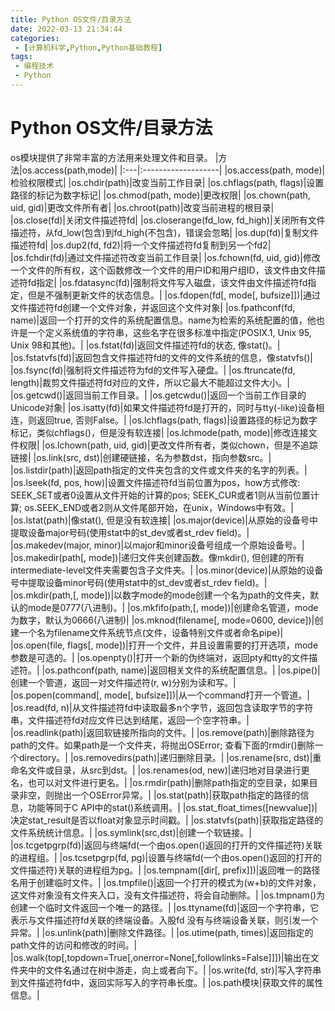 ```yaml
---
title: Python OS文件/目录方法
date: 2022-03-13 21:34:44
categories:
 - [计算机科学,Python,Python基础教程]
tags: 
 - 编程技术
 - Python
---
```


# Python OS文件/目录方法
os模块提供了非常丰富的方法用来处理文件和目录。
|方法|os.access(path,mode)|
|:---|:-------------------|
|os.access(path, mode)|检验权限模式|
|os.chdir(path)|改变当前工作目录|
|os.chflags(path, flags)|设置路径的标记为数字标记|
|os.chmod(path, mode)|更改权限|
|os.chown(path, uid, gid)|更改文件所有者|
|os.chroot(path)|改变当前进程的根目录|
|os.close(fd)|关闭文件描述符fd|
|os.closerange(fd_low, fd_high)|关闭所有文件描述符，从fd_low(包含)到fd_high(不包含)，错误会忽略|
|os.dup(fd)|复制文件描述符fd|
|os.dup2(fd, fd2)|将一个文件描述符fd复制到另一个fd2|
|os.fchdir(fd)|通过文件描述符改变当前工作目录|
|os.fchown(fd, uid, gid)|修改一个文件的所有权，这个函数修改一个文件的用户ID和用户组ID，该文件由文件描述符fd指定|
|os.fdatasync(fd)|强制将文件写入磁盘，该文件由文件描述符fd指定，但是不强制更新文件的状态信息。|
|os.fdopen(fd[, mode[, bufsize]])|通过文件描述符fd创建一个文件对象，并返回这个文件对象|
|os.fpathconf(fd, name)|返回一个打开的文件的系统配置信息。name为检索的系统配置的值，他也许是一个定义系统值的字符串，这些名字在很多标准中指定(POSIX.1, Unix 95, Unix 98和其他)。|
|os.fstat(fd)|返回文件描述符fd的状态, 像stat()。|
|os.fstatvfs(fd)|返回包含文件描述符fd的文件的文件系统的信息，像statvfs()|
|os.fsync(fd)|强制将文件描述符为fd的文件写入硬盘。|
|os.ftruncate(fd, length)|裁剪文件描述符fd对应的文件，所以它最大不能超过文件大小。|
|os.getcwd()|返回当前工作目录。|
|os.getcwdu()|返回一个当前工作目录的Unicode对象|
|os.isatty(fd)|如果文件描述符fd是打开的，同时与tty(-like)设备相连，则返回true, 否则False。|
|os.lchflags(path, flags)|设置路径的标记为数字标记，类似chflags()，但是没有软连接|
|os.lchmode(path, mode)|修改连接文件权限|
|os.lchown(path, uid, gid)|更改文件所有者，类似chown，但是不追踪链接|
|os.link(src, dst)|创建硬链接，名为参数dst，指向参数src。|
|os.listdir(path)|返回path指定的文件夹包含的文件或文件夹的名字的列表。|
|os.lseek(fd, pos, how)|设置文件描述符fd当前位置为pos，how方式修改: SEEK_SET或者0设置从文件开始的计算的pos; SEEK_CUR或者1则从当前位置计算; os.SEEK_END或者2则从文件尾部开始，在unix，Windows中有效。|
|os.lstat(path)|像stat(), 但是没有软连接|
|os.major(device)|从原始的设备号中提取设备major号码(使用stat中的st_dev或者st_rdev field)。|
|os.makedev(major, minor)|以major和minor设备号组成一个原始设备号。|
|os.makedir(path[, mode])|递归文件夹创建函数。像mkdir(), 但创建的所有intermediate-level文件夹需要包含子文件夹。|
|os.minor(device)|从原始的设备号中提取设备minor号码(使用stat中的st_dev或者st_rdev field)。|
|os.mkdir(path,[, mode])|以数字mode的mode创建一个名为path的文件夹，默认的mode是0777(八进制)。|
|os.mkfifo(path,[, mode])|创建命名管道，mode为数字，默认为0666(八进制)|
|os.mknod(filename[, mode=0600, device])|创建一个名为filename文件系统节点(文件，设备特别文件或者命名pipe)|
|os.open(file, flags[, mode])|打开一个文件，并且设置需要的打开选项，mode参数是可选的。|
|os.openpty()|打开一个新的伪终端对，返回pty和tty的文件描述符。|
|os.pathconf(path, name)|返回相关文件的系统配置信息。|
|os.pipe()|创建一个管道，返回一对文件描述符(r, w)分别为读和写。|
|os.popen(command[, mode[, bufsize]])|从一个command打开一个管道。|
|os.read(fd, n)|从文件描述符fd中读取最多n个字节，返回包含读取字节的字符串，文件描述符fd对应文件已达到结尾，返回一个空字符串。|
|os.readlink(path)|返回软链接所指向的文件。|
|os.remove(path)|删除路径为path的文件。如果path是一个文件夹，将抛出OSError; 查看下面的rmdir()删除一个directory。|
|os.removedirs(path)|递归删除目录。|
|os.rename(src, dst)|重命名文件或目录，从src到dst。|
|os.renames(od, new)|递归地对目录进行更名，也可以对文件进行更名。|
|os.rmdir(path)|删除path指定的空目录，如果目录非空，则抛出一个OSError异常。|
|os.stat(path)|获取path指定的路径的信息，功能等同于C API中的stat()系统调用。|
|os.stat_float_times([newvalue])|决定stat_result是否以float对象显示时间戳。|
|os.statvfs(path)|获取指定路径的文件系统统计信息。|
|os.symlink(src,dst)|创建一个软链接。|
|os.tcgetpgrp(fd)|返回与终端fd(一个由os.open()返回的打开的文件描述符)关联的进程组。|
|os.tcsetpgrp(fd, pg)|设置与终端fd(一个由os.open()返回的打开的文件描述符)关联的进程组为pg。|
|os.tempnam([dir[, prefix]])|返回唯一的路径名用于创建临时文件。|
|os.tmpfile()|返回一个打开的模式为(w+b)的文件对象，这文件对象没有文件夹入口，没有文件描述符，将会自动删除。|
|os.tmpnam()为创建一个临时文件返回一个唯一的路径。|
|os.ttyname(fd)|返回一个字符串，它表示与文件描述符fd关联的终端设备。入股fd 没有与终端设备关联，则引发一个异常。|
|os.unlink(path)|删除文件路径。|
|os.utime(path, times)|返回指定的path文件的访问和修改的时间。|
|os.walk(top[,topdown=True[,onerror=None[,followlinks=False]]])|输出在文件夹中的文件名通过在树中游走，向上或者向下。|
|os.write(fd, str)|写入字符串到文件描述符fd中，返回实际写入的字符串长度。|
|os.path模块|获取文件的属性信息。|
